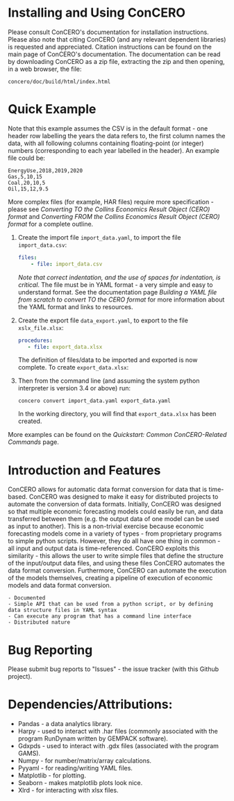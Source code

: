 # Installing and Using ConCERO

Please consult ConCERO's documentation for installation instructions. Please also note that citing ConCERO (and any relevant dependent libraries) is requested and appreciated. Citation instructions can be found on the main page of ConCERO's documentation. The documentation can be read by downloading ConCERO as a zip file, extracting the zip and then opening, in a web browser, the file:

`concero/doc/build/html/index.html`

# Quick Example

Note that this example assumes the CSV is in the default format - one header row labelling the years the data refers to, the first column names the data, with all following columns containing floating-point (or integer) numbers (corresponding to each year labelled in the header). An example file could be:

```
EnergyUse,2018,2019,2020
Gas,5,10,15
Coal,20,10,5
Oil,15,12,9.5
```

More complex files (for example, HAR files) require more specification - please see *Converting TO the Collins Economics Result Object (CERO) format* and *Converting FROM the Collins Economics Result Object (CERO) format* for a complete outline.

1. Create the import file ``import_data.yaml``, to import the file ``import_data.csv``:

    ```yaml
    files:
        - file: import_data.csv
    ```

   *Note that correct indentation, and the use of spaces for indentation, is critical*. The file must be in YAML format - a very simple and easy to understand format. See the documentation page *Building a YAML file from scratch to convert TO the CERO format* for more information about the YAML format and links to resources.

2. Create the export file ``data_export.yaml``, to export to the file ``xslx_file.xlsx``:

    ```yaml
    procedures:
       - file: export_data.xlsx
    ```
    The definition of files/data to be imported and exported is now complete. To create ``export_data.xlsx``:

3. Then from the command line (and assuming the system python interpreter is version 3.4 or above) run:

    ```concero convert import_data.yaml export_data.yaml```

    In the working directory, you will find that ``export_data.xlsx`` has been created.

More examples can be found on the *Quickstart: Common ConCERO-Related Commands* page.

# Introduction and Features

 ConCERO allows for automatic data format conversion for data that is time-based. ConCERO was designed to make it easy for distributed projects to automate the conversion of data formats. Initially, ConCERO was designed so that multiple economic forecasting models could easily be run, and data transferred between them (e.g. the output data of one model can be used as input to another). This is a non-trivial exercise because economic forecasting models come in a variety of types - from proprietary programs to simple python scripts. However, they do all have one thing in common - all input and output data is time-referenced. ConCERO exploits this similarity - this allows the user to write simple files that define the structure of the input/output data files, and using these files ConCERO automates the data format conversion. Furthermore, ConCERO can automate the execution of the models themselves, creating a pipeline of execution of economic models and data format conversion.

    - Documented
    - Simple API that can be used from a python script, or by defining data structure files in YAML syntax
    - Can execute any program that has a command line interface
    - Distributed nature

# Bug Reporting

Please submit bug reports to "Issues" - the issue tracker (with this Github project).

# Dependencies/Attributions:

 - Pandas - a data analytics library.
 - Harpy - used to interact with .har files (commonly associated with the program RunDynam written by GEMPACK software).
 - Gdxpds - used to interact with .gdx files (associated with the program GAMS).
 - Numpy - for number/matrix/array calculations.
 - Pyyaml - for reading/writing YAML files.
 - Matplotlib - for plotting.
 - Seaborn - makes matplotlib plots look nice.
 - Xlrd - for interacting with xlsx files.

